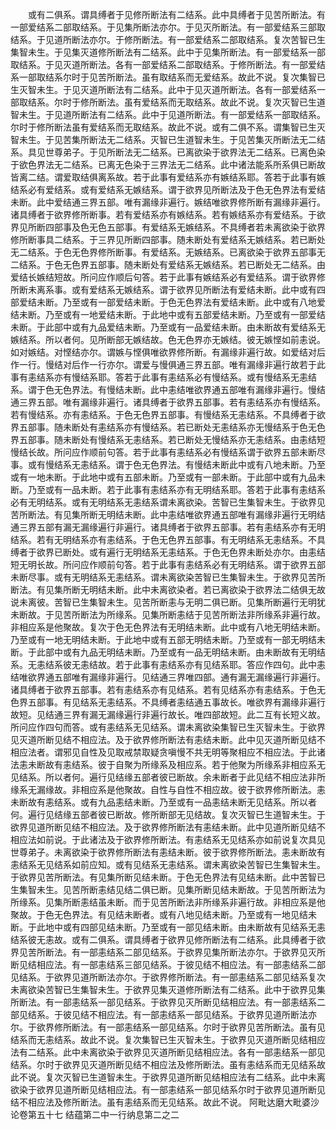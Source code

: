 <!-- { "loadSidebar": true } -->
　　或有二俱系。谓具缚者于见修所断法有二结系。此中具缚者于见苦所断法。有一部爱结系二部取结系。于见集所断法亦尔。于见灭所断法。有一部爱结系三部取结系。于见道所断法亦尔。于修所断法。有一部爱结系二部取结系。复次苦智已生集智未生。于见集灭道修所断法有二结系。此中于见集所断法。有一部爱结系一部取结系。于见灭道所断法。各有一部爱结系二部取结系。于修所断法。有一部爱结系一部取结系尔时于见苦所断法。虽有取结系而无爱结系。故此不说。复次集智已生灭智未生。于见灭道所断法有二结系。此中于见灭道所断法。各有一部爱结系一部取结系。尔时于修所断法。虽有爱结系而无取结系。故此不说。复次灭智已生道智未生。于见道所断法有二结系。此中于见道所断法。有一部爱结系一部取结系。尔时于修所断法虽有爱结系而无取结系。故此不说。或有二俱不系。谓集智已生灭智未生。于见苦集所断法无二结系。灭智已生道智未生。于见苦集灭所断法无二结系。具见世尊弟子。于见所断法无二结系。已离欲染于欲界法无二结系。已离色染于欲色界法无二结系。已离无色染于三界法无二结系。此中诸法能系所系俱已断故皆离二结。谓爱取结俱离系故。若于此事有爱结系亦有嫉结系耶。答若于此事有嫉结系必有爱结系。或有爱结系无嫉结系。谓于欲界见所断法及于色无色界法有爱结未断。此中爱结通三界五部。唯有漏缘非遍行。嫉结唯欲界修所断有漏缘非遍行。诸具缚者于欲界修所断事。若有爱结系亦有嫉结系。若有嫉结系亦有爱结系。于欲界见所断四部事及色无色五部事。有爱结系无嫉结系。不具缚者若未离欲染于欲界修所断事具二结系。于三界见所断四部事。随未断处有爱结系无嫉结系。若已断处无二结系。于色无色界修所断事。有爱结系。无嫉结系。已离欲染于欲界五部事无二结系。于色无色界五部事。随未断处有爱结系无嫉结系。若已断处无二结系。由爱结长嫉结短故。所问应作顺后句答。若于此事有嫉结系必有爱结系。谓于欲界修所断未离系事。或有爱结系无嫉结系。谓于欲界见所断法有爱结未断。此中或有四部爱结未断。乃至或有一部爱结未断。于色无色界法有爱结未断。此中或有八地爱结未断。乃至或有一地爱结未断。于此地中或有五部爱结未断。乃至或有一部爱结未断。于此部中或有九品爱结未断。乃至或有一品爱结未断。由未断故有爱结系无嫉结系。所以者何。见所断部无嫉结故。色无色界亦无嫉结。彼无嫉悭如前恚说。如对嫉结。对悭结亦尔。谓嫉与悭俱唯欲界修所断。有漏缘非遍行故。如爱结对后作一行。慢结对后作一行亦尔。谓爱与慢俱通三界五部。唯有漏缘非遍行故若于此事有恚结系亦有慢结系耶。答若于此事有恚结系必有慢结系。或有慢结系无恚结系。谓于色无色界法。有慢结未断。此中恚结唯欲界通五部唯有漏缘非遍行。慢结通三界五部。唯有漏缘非遍行。诸具缚者于欲界五部事。若有恚结系亦有慢结系。若有慢结系。亦有恚结系。于色无色界五部事。有慢结系无恚结系。不具缚者于欲界五部事。随未断处有恚结系亦有慢结系。若已断处无恚结系亦无慢结系于色无色界五部事。随未断处有慢结系无恚结系。若已断处无慢结系亦无恚结系。由恚结短慢结长故。所问应作顺前句答。若于此事有恚结系必有慢结系谓于欲界五部未断尽事。或有慢结系无恚结系。谓于色无色界法。有慢结未断此中或有八地未断。乃至或有一地未断。于此地中或有五部未断。乃至或有一部未断。于此部中或有九品未断。乃至或有一品未断。若于此事有恚结系亦有无明结系耶。答若于此事有恚结系必有无明结系。或有无明结系无恚结系谓未离欲染。苦智已生集智未生。于欲界见苦所断法。有见集所断无明结未断。此中恚结唯欲界通五部唯有漏缘非遍行无明结通三界五部有漏无漏缘遍行非遍行。诸具缚者于欲界五部事。若有恚结系亦有无明结系。若有无明结系亦有恚结系。于色无色界五部事。有无明结系无恚结系。不具缚者于欲界已断处。或有遍行无明结系无恚结系。于色无色界未断处亦尔。由恚结短无明长故。所问应作顺前句答。若于此事有恚结系必有无明结系。谓于欲界五部未断尽事。或有无明结系无恚结系。谓未离欲染苦智已生集智未生。于欲界见苦所断法。有见集所断无明结未断。此中未离欲染者。若已离欲染于欲界法二结俱无故说未离彼。苦智已生集智未生。见苦所断恚与无明二俱已断。见集所断遍行无明犹未断故。于见苦所断法为所缘系。见集所断恚结于见苦所断法非所缘系非遍行故。非相应系是他聚故。复次于色无色界法有无明结未断。此中或有八地无明结未断。乃至或有一地无明结未断。于此地中或有五部无明结未断。乃至或有一部无明结未断。于此部中或有九品无明结未断。乃至或有一品无明结未断。由未断故有无明结系。无恚结系彼无恚结故。若于此事有恚结系亦有见结系耶。答应作四句。此中恚结唯欲界通五部唯有漏缘非遍行。见结通三界唯四部。通有漏无漏缘遍行非遍行。诸具缚者于欲界五部事。若有恚结系亦有见结系。若有见结系亦有恚结系。于色无色界五部事。有见结系无恚结系。不具缚者恚结通五事故长。唯欲界有漏缘非遍行故短。见结通三界有漏无漏缘遍行非遍行故长。唯四部故短。此二互有长短义故。所问应作四句而答。或有恚结系无见结系。谓未离欲染集智已生灭智未生。于欲界见灭道所断见结不相应法。及于欲界修所断法有恚结未断。此中见灭道所断见结不相应法者。谓邪见自性及见取戒禁取疑贪嗔慢不共无明等聚相应不相应法。于此诸法恚未断故有恚结系。彼于自聚为所缘系及相应系。若于他聚为所缘系非相应系无见结系。所以者何。遍行见结缘五部者彼已断故。余未断者于此见结不相应法非所缘系无漏缘故。非相应系是他聚故。自性与自性不相应故。彼于欲界修所断法。恚未断故有恚结系。或有九品恚结未断。乃至或有一品恚结未断无见结系。所以者何。遍行见结缘五部者彼已断故。修所断部无见结故。复次灭智已生道智未生。于欲界见道所断见结不相应法。及于欲界修所断法有恚结未断。此中见道所断见结不相应法如前说。于此诸法及于欲界修所断法。有恚结系无见结系亦如前说复次具见世尊弟子。未离欲染于欲界修所断法有恚结未断。彼于欲界修所断法。恚未断故有恚结系无见结系如前应知。或有见结系无恚结系。谓未离欲染苦智已生集智未生。于欲界见苦所断法。有见集所断见结未断。于色无色界法有见结未断。此中苦智已生集智未生。见苦所断恚结见结二俱已断。见集所断见结未断故。于见苦所断法为所缘系。见集所断恚结虽未断。而于见苦所断法非所缘系非遍行故。非相应系是他聚故。于色无色界法。有见结未断者。或有八地见结未断。乃至或有一地见结未断。于此地中或有四部见结未断。乃至或有一部见结未断。由未断故有见结系无恚结系彼无恚故。或有二俱系。谓具缚者于欲界见修所断法有二结系。此具缚者于欲界见苦所断法。有一部恚结系二部见结系。于欲界见集所断法亦尔。于欲界见灭所断见结相应法。有一部恚结系三部见结系。于彼见结不相应法。有一部恚结系二部见结系。于欲界见道所断法亦尔。于欲界修所断法。有一部恚结系二部见结系复次未离欲染苦智已生集智未生。于欲界见集灭道修所断法有二结系。此中于欲界见集所断法。有一部恚结系一部见结系。于欲界见灭所断见结相应法。有一部恚结系二部见结系。于彼见结不相应法。有一部恚结系一部见结系。于欲界见道所断法亦尔。于欲界修所断法。有一部恚结系一部见结系。尔时于欲界见苦所断法。虽有见结系而无恚结系。故此不说。复次集智已生灭智未生。于欲界见灭道所断见结相应法有二结系。此中未离欲染于欲界见灭道所断见结相应法。各有一部恚结系一部见结系。尔时于欲界见灭道所断见结不相应法及修所断法。虽有恚结系而无见结系故此不说。复次灭智已生道智未生。于欲界见道所断见结相应法有二结系。此中未离欲染于欲界见道所断见结相应法。有一部恚结系一部见结系尔时于欲界见道所断见结不相应法及修所断法。虽有恚结系而无见结系。故此不说。
阿毗达磨大毗婆沙论卷第五十七
结蕴第二中一行纳息第二之二

